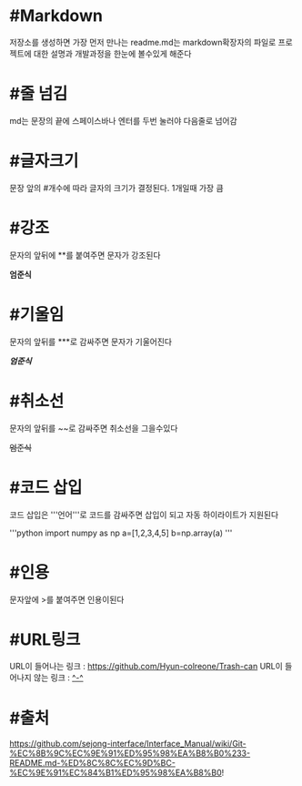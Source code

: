 #Markdown
=========
저장소를 생성하면 가장 먼저 만나는 readme.md는 markdown확장자의 파일로 프로젝트에 대한 설명과 개발과정을 한눈에 볼수있게 해준다

#줄 넘김
========
md는 문장의 끝에 스페이스바나 엔터를 두번 눌러야 다음줄로 넘어감

#글자크기
=========
문장 앞의 #개수에 따라 글자의 크기가 결정된다. 1개일때 가장 큼

#강조
=====
문자의 앞뒤에 **를 붙여주면 문자가 강조된다

**엄준식**

#기울임
=======
문자의 앞뒤를 ***로 감싸주면 문자가 기울어진다

***엄준식***

#취소선
=======
문자의 앞뒤를 ~~로 감싸주면 취소선을 그을수있다

~~엄준식~~

#코드 삽입
==========
코드 삽입은 '''언어'''로 코드를 감싸주면 삽입이 되고 자동 하이라이트가 지원된다

'''python
import numpy as np
a=[1,2,3,4,5]
b=np.array(a)
'''

#인용
=====
문자앞에 >를 붙여주면 인용이된다

#URL링크
========
URL이 들어나는 링크 : https://github.com/Hyun-colreone/Trash-can
URL이 들어나지 않는 링크 : [^-^](https://github.com/Hyun-colreone/Trash-can)

#출처
=====
https://github.com/sejong-interface/Interface_Manual/wiki/Git-%EC%8B%9C%EC%9E%91%ED%95%98%EA%B8%B0%233-README.md-%ED%8C%8C%EC%9D%BC-%EC%9E%91%EC%84%B1%ED%95%98%EA%B8%B0!
